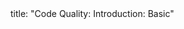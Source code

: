<frontmatter>
title: "Code Quality: Introduction: Basic"
</frontmatter>

<include src="navbar.md" boilerplate />

<include src="unit-inPage-asFlat.md" boilerplate />